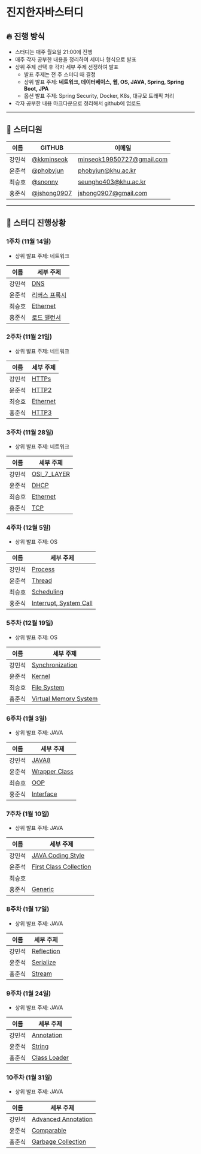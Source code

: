 # 진지한자바스터디

## 🔥 진행 방식

- 스터디는 매주 월요일 21:00에 진행
- 매주 각자 공부한 내용을 정리하여 세미나 형식으로 발표
- 상위 주제 선택 후 각자 세부 주제 선정하여 발표
    - 발표 주제는 전 주 스터디 때 결정
    - 상위 발표 주제: **네트워크, 데이터베이스, 웹, OS, JAVA, Spring, Spring Boot, JPA**
    - 옵션 발표 주제: Spring Security, Docker, K8s, 대규모 트래픽 처리
- 각자 공부한 내용 마크다운으로 정리해서 github에 업로드

---

## 💁 스터디원

| 이름 | GITHUB | 이메일 | 
| --- | --- | --- |
| 강민석 | [@kkminseok](https://github.com/kkminseok) | minseok19950727@gmail.com |
| 윤준석 | [@phobyjun](https://github.com/phobyjun) | phobyjun@khu.ac.kr |
| 최승호 | [@snonny](https://github.com/senony) | seungho403@khu.ac.kr |
| 홍준식 | [@jshong0907](https://github.com/jshong0907) | jshong0907@gmail.com |

---

## 🔎 스터디 진행상황

### 1주차 (11월 14일)

- 상위 발표 주제: 네트워크

| 이름 | 세부 주제 |
| --- | --- |
| 강민석 | [DNS](./01주차_네트워크/강민석_DNS.md) |
| 윤준석 | [리버스 프록시](./01주차_네트워크/윤준석_리버스_프록시.md) |
| 최승호 | [Ethernet](./01주차_네트워크/최승호_Ethernet.md) |
| 홍준식 | [로드 밸런서](./01주차_네트워크/홍준식_로드_밸런서.md) |

### 2주차 (11월 21일)

- 상위 발표 주제: 네트워크

| 이름 | 세부 주제 |
| --- | --- |
| 강민석 | [HTTPs](./02주차_네트워크/강민석_HTTPs.md) |
| 윤준석 | [HTTP2](./02주차_네트워크/윤준석_HTTP2.md) |
| 최승호 | [Ethernet](./02주차_네트워크/최승호_Ethernet.md) |
| 홍준식 | [HTTP3](./02주차_네트워크/홍준식_HTTP3.md) |

### 3주차 (11월 28일)

- 상위 발표 주제: 네트워크

| 이름 | 세부 주제 |
| --- | --- |
| 강민석 | [OSI_7_LAYER](./03주차_네트워크/강민석_OSI_7_LAYER.md) |
| 윤준석 | [DHCP](./03주차_네트워크/윤준석_DHCP.md) |
| 최승호 | [Ethernet](./03주차_네트워크/최승호_Ethernet.md) |
| 홍준식 | [TCP](./03주차_네트워크/홍준식_TCP.md) |

### 4주차 (12월 5일)

- 상위 발표 주제: OS

| 이름 | 세부 주제 |
| --- | --- |
| 강민석 | [Process](./04주차_OS/강민석_Process.md) |
| 윤준석 | [Thread](./04주차_OS/윤준석_Thread.md) |
| 최승호 | [Scheduling](./04주차_OS/최승호_Scheduling.md) |
| 홍준식 | [Interrupt, System Call](./04주차_OS/홍준식_Interrupt_System_Call.md) |

### 5주차 (12월 19일)

- 상위 발표 주제: OS

| 이름 | 세부 주제 |
| --- | --- |
| 강민석 | [Synchronization](./05주차_OS/강민석_Synchronization.md) |
| 윤준석 | [Kernel](./05주차_OS/윤준석_Kernel.md) |
| 최승호 | [File System](./05주차_OS/최승호_File_System.md) |
| 홍준식 | [Virtual Memory System](./05주차_OS/홍준식_Virtual_Memory_System.md) |

### 6주차 (1월 3일)

- 상위 발표 주제: JAVA

| 이름 | 세부 주제 |
| --- | --- |
| 강민석 | [JAVA8](./06주차_JAVA/강민석_JAVA8.md) |
| 윤준석 | [Wrapper Class](./06주차_JAVA/윤준석_Wrapper_Class.md) |
| 최승호 | [OOP](./06주차_JAVA/최승호_OOP.md) |
| 홍준식 | [Interface](./06주차_JAVA/홍준식_Interface.md) |

### 7주차 (1월 10일)

- 상위 발표 주제: JAVA

| 이름 | 세부 주제 |
| --- | --- |
| 강민석 | [JAVA Coding Style](./07주차_JAVA/강민석_JAVA_Coding_Style.md) |
| 윤준석 | [First Class Collection](./07주차_JAVA/윤준석_First_Class_Collection.md) |
| 최승호 | |
| 홍준식 | [Generic](./07주차_JAVA/홍준식_Generic.md) |

### 8주차 (1월 17일)

- 상위 발표 주제: JAVA

| 이름 | 세부 주제 |
| --- | --- |
| 강민석 | [Reflection](./08주차_JAVA/강민석_Reflection.md) |
| 윤준석 | [Serialize](./08주차_JAVA/윤준석_Serialize.md) |
| 홍준식 | [Stream](./08주차_JAVA/홍준식_Stream.md) |

### 9주차 (1월 24일)

- 상위 발표 주제: JAVA

| 이름 | 세부 주제 |
| --- | --- |
| 강민석 | [Annotation](./09주차_JAVA/강민석_Annotation.md) |
| 윤준석 | [String](./09주차_JAVA/윤준석_String.md) |
| 홍준식 | [Class Loader](./09주차_JAVA/홍준식_Class_Loader.md) |

### 10주차 (1월 31일)

- 상위 발표 주제: JAVA

| 이름 | 세부 주제 |
| --- | --- |
| 강민석 | [Advanced Annotation](./10주차_JAVA/강민석_Advanced_Annotation.md) |
| 윤준석 | [Comparable](./10주차_JAVA/윤준석_Comparable.md) |
| 홍준식 | [Garbage Collection](./10주차_JAVA/홍준식_Garbage_Collection.md) |

